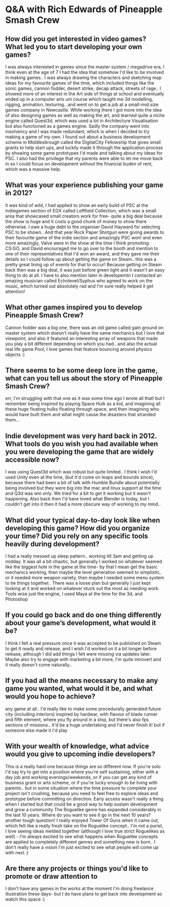 # Q&A with Rich Edwards of Pineapple Smash Crew

## How did you get interested in video games? What led you to start developing your own games?

I was always interested in games since the master system / megadrive era, I think even at the age of 7 I had the idea that somehow I'd like to be involved in making games.. I was always drawing the characters and sketching map ideas for my favourite games of the time, which included things like the sonic games, cannon fodder, desert strike, decap attack, streets of rage.. I showed more of an interest in the Art side of things at school and eventually ended up in a computer arts uni course which taught me 3d modelling, rigging, animation, texturing.. and went on to get a job at a small-mid size games company in Newcastle. While working there I got more into the idea of also designing games as well as making the art, and learned quite a niche engine called Quest3d, which was used a lot in Architecture Visualisation but also functioned as a games engine. Sadly the company went into insolvency and I was made redundant, which is when I decided to try making a game of my own. I found out about a business development scheme in Middlesbrough called the DigitalCity Fellowship that gives small grants to help start ups, and luckily made it through the application process by showing some game prototypes I'd made and talking about my ideas for PSC. I also had the privilege that my parents were able to let me move back in so I could focus on development without the financial buden of rent, which was a massive help.

## What was your experience publishing your game in 2012?
it was kind of wild, I had applied to show an early build of PSC at the indiegames section of EGX called Leftfield Collection, which was a small area that showcased small creators work for free- quite a big deal because the show is huge and it costs a good chunk of money to show there otherwise. I owe a huge debt to the organiser David Hayward for selecting PSC to be shown.. And that year Rock Paper Shotgun were giving awards to their favourite game of the indie section and amazingly PSC won! and even more amazingly, Valve were in the show at the time I think promoting CS:GO, and David encouraged me to go over to the booth and mention to one of their representatives that I'd won an award, and they gave me their details so I could follow up about getting the game on Steam.. this was a pretty great lining up of events for that to occur! Because getting on Steam back then was a big deal, it was just before green light and it wasn't an easy thing to do at all. I have to also mention later in developemtn I contacted an amazing musician called Echolevel/Syphus who agreed to work on the music, which turned out absolutely rad and I'm sure really helped it get attention!

## What other games inspired you to develop Pineapple Smash Crew?
Cannon fodder was a big one, there was an old game called gain ground on master system which doesn't really have the same mechanics but I love that viewpoint, and also it featured an interesting array of weapons that made you play a bit different depending on which you had.. and also the actual real life game Pool, I love games that feature bouncing around physics objects :)

## There seems to be some deep lore in the game, what can you tell us about the story of Pineapple Smash Crew?
err, I'm struggling with that one as it was some time ago I wrote all that! but I remember being inspired by playing Space Hulk as a kid, and imagining all these huge floating hulks floating through space, and then imagining who would have built them and what might cause the disasters that stranded them...

## Indie development was very hard back in 2012. What tools do you wish you had available when you were developing the game that are widely accessible now?
I was using Quest3d which was robust but quite limited.. I think I wish I'd used Unity even at the time, (but it'd come on leaps and bounds since), because there had been a bit of talk with Humble Bundle about potentially being involved but they were big into the mac and linux support at the time and Q3d was win only. We tried for a bit to get it working but it wasn't happening. Also back then I'd have loved what Blender is today, but I couldn't get into it then it had a more obscure way of working to my mind..

## What did your typical day-to-day look like when developing this game? How did you organize your time? Did you rely on any specific tools heavily during development?
I had a really messed up sleep pattern.. working till 3am and getting up midday. It was all a bit chaotic, but generally I worked on whatever seemed like the biggest hole in the game at the time- by that I mean get the basic mechanics working, then maybe the level generation seemed to simplistic, or it needed more weapon variety, then maybe I needed some menu system to tie things together.. There was a loose plan but generally I just kept looking at it and worked on whatever stuck out the most as needing work. Tools wise just the engine, I used Maya at the time for the 3d, and Photoshop

## If you could go back and do one thing differently about your game’s development, what would it be?
I think I felt a real pressure once it was accepted to be published on Steam to get it ready and release, and I wish I'd worked on it a bit longer before release, although I did add things I felt were missing via updates later.  Maybe also try to engage with marketing a bit more, I'm quite introvert and it really doesn't come naturally..

## If you had all the means necessary to make any game you wanted, what would it be, and what would you hope to achieve?
any game at all.. I'd really like to make some procedurally generated future city (including interiors) inspired by hardwar, with flavour of blade runner and fifth element,  where you fly around in a ship, but there's also fps sections of missions.. it'd be a huge undertaking and I'd never finish it! but if someone else made it I'd play

## With your wealth of knowledge, what advice would you give to upcoming indie developers?
This is a really hard one because things are so different now. If you're solo I'd say try to get into a position where you're self sustaining, either with a day job and working evenings/weekends, or if you can get any kind of business grant or arts scheme, or if you're lucky enough to be living with parents.. but in some situation where the time pressure to complete your project isn't crushing, because you need to feel free to explore ideas and prototype before committing on direction. Early access wasn't really a thing when I started but that could be a good way to help sustain development and grow a community
The Roguelike genre has expanded considerably in the last 10 years. Where do you want to see it go in the next 10 years?
another tough question! I really enjoyed Tower Of Guns when it came out, which felt like a really fresh take on the Roguelike concept.. I'm not a purist, I love seeing ideas melded together (although I love true strict Roguelikes as well) - I'm always excited to see what happens when Roguelike concepts are applied to completely different genres and something new is born.. I don't really have a vision I'm just excited to see what people will come up with next :)

## Are there any projects or things you'd like to promote or draw attention to 
I don't have any games in the works at the moment I'm doing freelance illustration these days- but I do have plans to get back into development so watch this space :)

